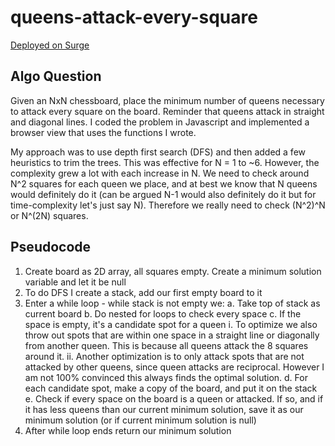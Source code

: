 # queens-attack-every-square

[Deployed on Surge](https://drewhsu86-queensaes.surge.sh)

## Algo Question

Given an NxN chessboard, place the minimum number of queens necessary to attack every square on the board. Reminder that queens attack in straight and diagonal lines. I coded the problem in Javascript and implemented a browser view that uses the functions I wrote.

My approach was to use depth first search (DFS) and then added a few heuristics to trim the trees. This was effective for N = 1 to ~6. However, the complexity grew a lot with each increase in N. We need to check around N^2 squares for each queen we place, and at best we know that N queens would definitely do it (can be argued N-1 would also definitely do it but for time-complexity let's just say N). Therefore we really need to check (N^2)^N or N^(2N) squares.

## Pseudocode 

1. Create board as 2D array, all squares empty. Create a minimum solution variable and let it be null 
2. To do DFS I create a stack, add our first empty board to it 
3. Enter a while loop - while stack is not empty we:
  a. Take top of stack as current board 
  b. Do nested for loops to check every space 
  c. If the space is empty, it's a candidate spot for a queen 
     i. To optimize we also throw out spots that are within one space in a straight line or diagonally from another queen. This is because all queens attack the 8 squares around it.
     ii. Another optimization is to only attack spots that are not attacked by other queens, since queen attacks are reciprocal. However I am not 100% convinced this always finds the optimal solution.
  d. For each candidate spot, make a copy of the board, and put it on the stack
  e. Check if every space on the board is a queen or attacked. If so, and if it has less queens than our current minimum solution, save it as our minimum solution (or if current minimum solution is null)
4. After while loop ends return our minimum solution 
